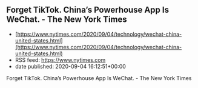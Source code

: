 ## Forget TikTok. China’s Powerhouse App Is WeChat. - The New York Times
 - [https://www.nytimes.com/2020/09/04/technology/wechat-china-united-states.html](https://www.nytimes.com/2020/09/04/technology/wechat-china-united-states.html)
 - RSS feed: https://www.nytimes.com
 - date published: 2020-09-04 16:12:51+00:00

Forget TikTok. China’s Powerhouse App Is WeChat. - The New York Times

